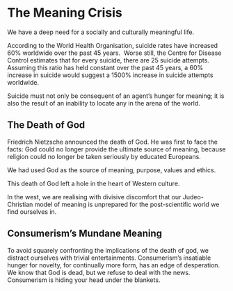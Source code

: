 # The Meaning Crisis

We have a deep need for a socially and culturally meaningful life. 

According to the World Health Organisation, suicide rates have increased 60% worldwide over the past 45 years.  Worse still, the Centre for Disease Control estimates that for every suicide, there are 25 suicide attempts. Assuming this ratio has held constant over the past 45 years, a 60% increase in suicide would suggest a 1500% increase in suicide attempts worldwide.

Suicide must not only be consequent of an agent’s hunger for meaning; it is also the result of an inability to locate any in the arena of the world.

## The Death of God
Friedrich Nietzsche announced the death of God. He was first to face the facts: God could no longer provide the ultimate source of meaning, because religion could no longer be taken seriously by educated Europeans.

We had used God as the source of meaning, purpose, values and ethics.

This death of God left a hole in the heart of Western culture.

In the west, we are realising with divisive discomfort that our Judeo-Christian model of meaning is unprepared for the post-scientific world we find ourselves in.

## Consumerism’s Mundane Meaning
To avoid squarely confronting the implications of the death of god, we distract ourselves with trivial entertainments.  Consumerism’s insatiable hunger for novelty, for continually more form, has an edge of desperation. We know that God is dead, but we refuse to deal with the news. Consumerism is hiding your head under the blankets.